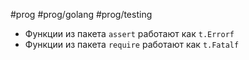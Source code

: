 #prog #prog/golang #prog/testing 

- Функции из пакета `assert` работают как `t.Errorf`
- Функции из пакета `require` работают как `t.Fatalf`
